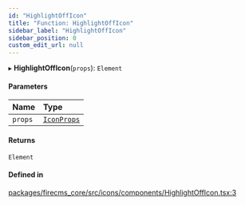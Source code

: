 ```yaml
---
id: "HighlightOffIcon"
title: "Function: HighlightOffIcon"
sidebar_label: "HighlightOffIcon"
sidebar_position: 0
custom_edit_url: null
---
```


▸ **HighlightOffIcon**(`props`): `Element`

#### Parameters

| Name | Type |
| :------ | :------ |
| `props` | [`IconProps`](../types/IconProps.md) |

#### Returns

`Element`

#### Defined in

[packages/firecms_core/src/icons/components/HighlightOffIcon.tsx:3](https://github.com/FireCMSco/firecms/blob/d45f3739/packages/firecms_core/src/icons/components/HighlightOffIcon.tsx#L3)
